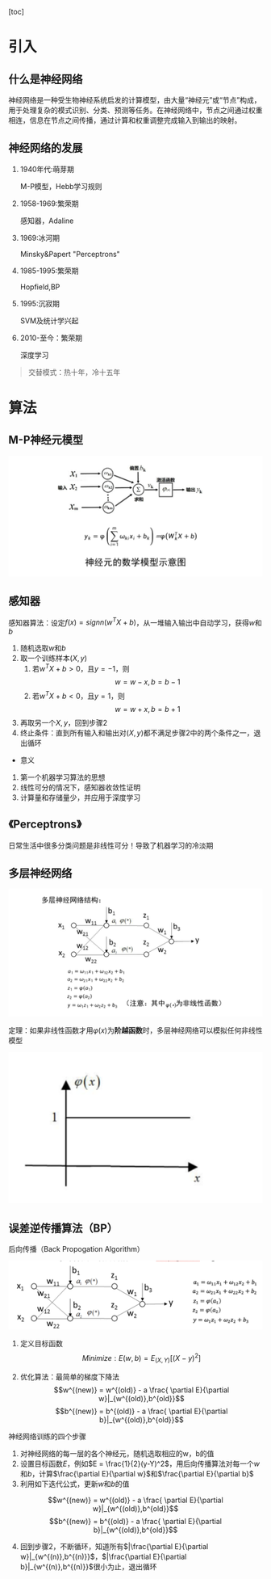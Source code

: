 
[toc]
# 引入

## 什么是神经网络

神经网络是一种受生物神经系统启发的计算模型，由大量“神经元”或“节点”构成，用于处理复杂的模式识别、分类、预测等任务。在神经网络中，节点之间通过权重相连，信息在节点之间传播，通过计算和权重调整完成输入到输出的映射。


## 神经网络的发展

1. 1940年代:萌芽期

    M-P模型，Hebb学习规则

2. 1958-1969:繁荣期

    感知器，Adaline

3. 1969:冰河期

    Minsky&Papert "Perceptrons"

4. 1985-1995:繁荣期
    
    Hopfield,BP

5. 1995:沉寂期

    SVM及统计学兴起

6. 2010-至今：繁荣期

    深度学习

> 交替模式：热十年，冷十五年


# 算法


## M-P神经元模型


![神经元的数学模型](assets/4-1.png)


## 感知器

感知器算法：设定$f(x) = signn(w^TX+b)$，从一堆输入输出中自动学习，获得$w$和$b$

1. 随机选取$w$和$b$
2. 取一个训练样本$(X,y)$
    1. 若$w^TX+b > 0$，且$y = -1$，则
        $$w = w -x ,b = b-1$$
    2. 若$w^TX+b < 0$，且$y = 1$，则
        $$w = w +x ,b = b+1$$
3. 再取另一个$X,y$，回到步骤2 
4. 终止条件：直到所有输入和输出对$(X,y)$都不满足步骤2中的两个条件之一，退出循环

- 意义

1. 第一个机器学习算法的思想
2. 线性可分的情况下，感知器收敛性证明
3. 计算量和存储量少，并应用于深度学习


##  《Perceptrons》

日常生活中很多分类问题是非线性可分！导致了机器学习的冷淡期




## 多层神经网络


![多层神经网络](assets/4-2.png)

定理：如果非线性函数才用$\varphi (x)$为**阶越函数**时，多层神经网络可以模拟任何非线性模型


![varphi](assets/varphi.png)



## 误差逆传播算法（BP）

后向传播（Back Propogation Algorithm）


![举例图](assets/2024-11-17-12-49-42.png)

1. 定义目标函数
$$Minimize:E(w,b) = E_{(X,Y)} [(X-y)^2 ]$$

2. 优化算法：最简单的梯度下降法
$$w^{(new)} = w^{(old)} - a \frac{ \partial E}{\partial w}|_{w^{(old)},b^{old}}$$
$$b^{(new)} = b^{(old)} - a \frac{ \partial E}{\partial b}|_{w^{(old)},b^{old}}$$



神经网络训练的四个步骤

1. 对神经网络的每一层的各个神经元，随机选取相应的w，b的值
2. 设置目标函数$E$，例如$E = \frac{1}{2}(y-Y)^2$，用后向传播算法对每一个$w$和$b$，计算$\frac{\partial E}{\partial w}$和$\frac{\partial E}{\partial b}$
3. 利用如下迭代公式，更新$w$和$b$的值

$$w^{(new)} = w^{(old)} - a \frac{ \partial E}{\partial w}|_{w^{(old)},b^{old}}$$
$$b^{(new)} = b^{(old)} - a \frac{ \partial E}{\partial b}|_{w^{(old)},b^{old}}$$

4. 回到步骤2，不断循环，知道所有$|\frac{\partial E}{\partial w}|_{w^{(n)},b^{(n)}}$，$|\frac{\partial E}{\partial b}|_{w^{(n)},b^{(n)}}$很小为止，退出循环



